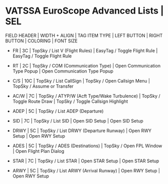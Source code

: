 # VATSSA EuroScope Advanced Lists | SEL

FIELD HEADER | WIDTH + ALIGN | TAG ITEM TYPE | LEFT BUTTON | RIGHT BUTTON | COLORING | FONT SIZE



- FR        | 3C    | TopSky / List V (Flight Rules)                    | EasyTag / Toggle Flight Rule      | EasyTag / Toggle Flight Rule
- RT        | 2C    | TopSky / COM (Communication Type)                 | Open Communication Type Popup     | Open Communication Type Popup
- C/S       | 10C   | TopSky / List CallSign                            | TopSky / Open Callsign Menu       | TopSky / Assume or Transfer
- AC/W      | 7C    | TopSky / ATYP/W (Acft Type/Wake Turbulence)       | TopSky / Toggle Route Draw        | TopSky / Toggle Callsign Highlight
- ADEP      | 5C    | TopSky / List ADEP (Departure)


- SID       | 7C    | TopSky / List SID                                 | Open SID  Setup                   | Open SID  Setup
- DRWY      | 5C    | TopSky / List DRWY (Departure Runway)             | Open RWY Setup                    | Open RWY Setup
- ADES      | 5C    | TopSky / ADES (Destinations)                      | TopSky / Open FPL Window          | Open Flight Plan Dialog
- STAR      | 7C    | TopSky / List STAR                                | Open STAR Setup                   | Open STAR Setup
- ARWY      | 5C    | TopSky / List ARWY (Arrival Runway)               | Open RWY Setup                    | Open RWY Setup